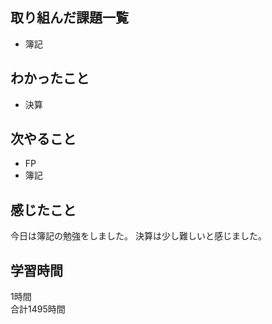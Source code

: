 ## 取り組んだ課題一覧
- 簿記

## わかったこと
- 決算

## 次やること
- FP
- 簿記

## 感じたこと
今日は簿記の勉強をしました。
決算は少し難しいと感じました。

## 学習時間
1時間<br />
合計1495時間
